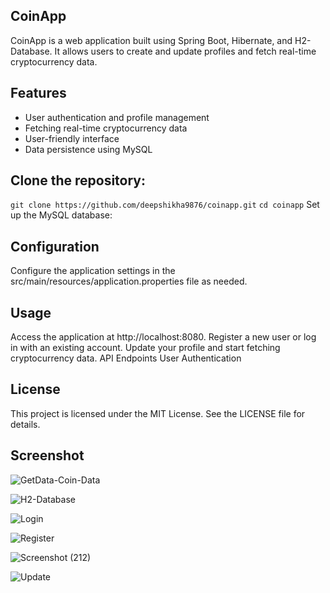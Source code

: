 ## CoinApp
CoinApp is a web application built using Spring Boot, Hibernate, and H2-Database. 
It allows users to create and update profiles and fetch real-time cryptocurrency data.

## Features
- User authentication and profile management
- Fetching real-time cryptocurrency data
- User-friendly interface
- Data persistence using MySQL

## Clone the repository:
`git clone https://github.com/deepshikha9876/coinapp.git`
`cd coinapp`
Set up the MySQL database:


## Configuration
Configure the application settings in the src/main/resources/application.properties file as needed.

## Usage
Access the application at http://localhost:8080.
Register a new user or log in with an existing account.
Update your profile and start fetching cryptocurrency data.
API Endpoints
User Authentication

## License
This project is licensed under the MIT License. See the LICENSE file for details.

## Screenshot
![GetData-Coin-Data](https://github.com/user-attachments/assets/d874f4f4-261e-4961-a9f9-6ba7a3398862)

![H2-Database](https://github.com/user-attachments/assets/cecba4b3-e8cb-4c37-ab2f-4b5ce83bd048)

![Login](https://github.com/user-attachments/assets/ad5f4a88-e3e2-457b-927a-ef225a1fc760)

![Register](https://github.com/user-attachments/assets/d9cc5069-4714-4aff-8232-df0433bddfcf)

![Screenshot (212)](https://github.com/user-attachments/assets/5aa52ca0-5868-4b41-aa66-d9a539ae4cdb)

![Update](https://github.com/user-attachments/assets/0767cac3-0a7c-478b-9078-8672a04b0bf2)
